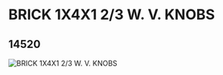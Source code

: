# BRICK 1X4X1 2/3 W. V. KNOBS
## 14520
![BRICK 1X4X1 2/3 W. V. KNOBS](https://lc-www-live-s.legocdn.com/media/bricks/5/2/6045891.jpg)